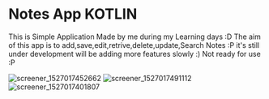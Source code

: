 # Notes App KOTLIN
This is Simple Application Made by me during my Learning days :D 
The aim of this app is to add,save,edit,retrive,delete,update,Search Notes :P 
it's still under development will be adding more features slowly :) 
Not ready for use :P 

![screener_1527017452662](https://user-images.githubusercontent.com/16434154/40385922-d79f1718-5e25-11e8-8dd8-fc5d13d2961b.png)
![screener_1527017491112](https://user-images.githubusercontent.com/16434154/40385936-e56631ba-5e25-11e8-9135-0fbbfe5ba0da.png)
![screener_1527017401807](https://user-images.githubusercontent.com/16434154/40385981-1643effc-5e26-11e8-8d11-1b2fdeded4a7.png)
